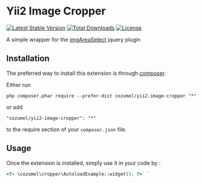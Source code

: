 Yii2 Image Cropper
==================

[![Latest Stable Version](https://poser.pugx.org/cozumel424/yii2-image-cropper/v/stable)](https://packagist.org/packages/cozumel424/yii2-image-cropper) 
[![Total Downloads](https://poser.pugx.org/cozumel424/yii2-image-cropper/downloads)](https://packagist.org/packages/cozumel424/yii2-image-cropper) 
[![License](https://poser.pugx.org/cozumel424/yii2-image-cropper/license)](https://packagist.org/packages/cozumel424/yii2-image-cropper)

A simple wrapper for the [imgAreaSelect](http://odyniec.net/projects/imgareaselect/) jquery plugin

Installation
------------

The preferred way to install this extension is through [composer](http://getcomposer.org/download/).

Either run

```
php composer.phar require --prefer-dist cozumel/yii2-image-cropper "*"
```

or add

```
"cozumel/yii2-image-cropper": "*"
```

to the require section of your `composer.json` file.


Usage
-----

Once the extension is installed, simply use it in your code by  :

```php
<?= \cozumel\cropper\AutoloadExample::widget(); ?>```